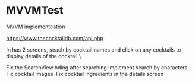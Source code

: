 # MVVMTest

MVVM implementeation 

https://www.thecocktaildb.com/api.php

In has 2 screens, seach by cocktail names and click on any cocktails to display details of the cocktail \

Fix the SearchView hding after searching 
Implement search by characters. 
Fix cocktail images. 
Fix cocktail ingredients in the details screen 


